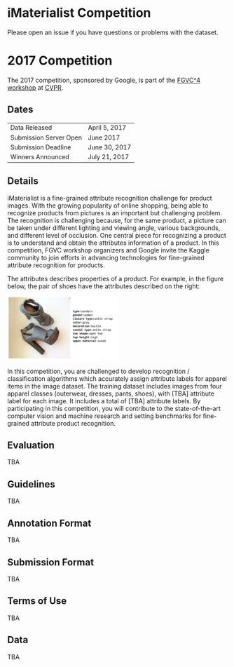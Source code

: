 <!-- ![Banner](./assets/banner.jpg) -->

# iMaterialist Competition 
Please open an issue if you have questions or problems with the dataset.

# 2017 Competition
The 2017 competition, sponsored by Google, is part of the [FGVC^4 workshop](http://fgvc.org) at [CVPR](http://cvpr2017.thecvf.com/). 

## Dates
|||
|------|---------------|
Data Released|April 5, 2017|
Submission Server Open |June 2017|
Submission Deadline|June 30, 2017|
Winners Announced|July 21, 2017|

## Details
iMaterialist is a fine-grained attribute recognition challenge for product images. With the growing popularity of online shopping, being able to recognize products from pictures is an important but challenging problem. The recognition is challenging because, for the same product, a picture can be taken under different lighting and viewing angle, various backgrounds, and different level of occlusion.  One central piece for recognizing a product is to understand and obtain the attributes information of a product. In this competition, FGVC workshop organizers and Google invite the Kaggle community to join efforts in advancing technologies for fine-grained attribute recognition for products.

The attributes describes properties of a product. For example, in the figure below, the pair of shoes have the attributes described on the right:

<p align="left"><img src="./assets/shoe.png" width=50% height=50%/></p>

In this competition, you are challenged to develop recognition / classification algorithms which accurately assign attribute labels for apparel items in the image dataset.  The training dataset includes images from four apparel classes (outerwear, dresses, pants, shoes), with [TBA] attribute label for each image. It includes a total of [TBA] attribute labels. By participating in this competition, you will contribute to the state-of-the-art computer vision and machine research and setting benchmarks for fine-grained attribute product recognition.

## Evaluation
TBA

## Guidelines
TBA

## Annotation Format
TBA

## Submission Format
TBA

## Terms of Use
TBA

## Data
TBA